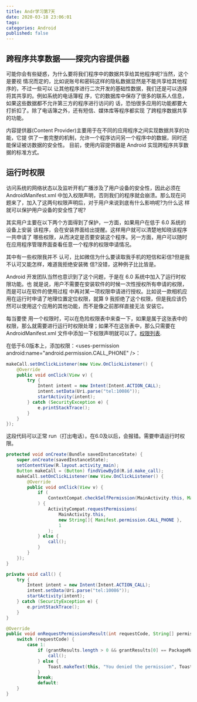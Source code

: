 ```yaml
---
title: Andr学习第7天
date: 2020-03-18 23:06:01
tags:
categories: Android
published: false
---
```



## 跨程序共享数据——探究内容提供器
可能你会有些疑惑，为什么要将我们程序中的数据共享给其他程序呢?当然，这个是要视 情况而定的，比如说账号和密码这样的隐私数据显然是不能共享给其他程序的，不过一些可以 让其他程序进行二次开发的基础性数据，我们还是可以选择将其共享的。例如系统的电话簿程 序，它的数据库中保存了很多的联系人信息，如果这些数据都不允许第三方的程序进行访问的 话，恐怕很多应用的功能都要大打折扣了。除了电话簿之外，还有短信、媒体库等程序都实现 了跨程序数据共享的功能。

内容提供器(Content Provider)主要用于在不同的应用程序之间实现数据共享的功能，它提 供了一套完整的机制，允许一个程序访问另一个程序中的数据，同时还能保证被访数据的安全性。 目前，使用内容提供器是 Android 实现跨程序共享数据的标准方式。

<!-- more -->

## 运行时权限
访问系统的网络状态以及监听开机广播涉及了用户设备的安全性，因此必须在 AndroidManifest.xml 中加入权限声明，否则我们的程序就会崩溃。那么现在问题来了，加入了这两句权限声明后，对于用户来说到底有什么影响呢?为什么这 样就可以保护用户设备的安全性了呢?

其实用户主要在以下两个方面得到了保护，一方面，如果用户在低于 6.0 系统的设备上安装 该程序，会在安装界面给出提醒。这样用户就可以清楚地知晓该程序一共申请了 哪些权限，从而决定是否要安装这个程序。另一方面，用户可以随时在应用程序管理界面查看任意一个程序的权限申请情况。

其中有一些权限我并不 认可，比如微信为什么要读取我手机的短信和彩信?但是我不认可又能怎样，难道我拒绝安装微 信?没错，这种例子比比皆是。


Android 开发团队当然也意识到了这个问题，于是在 6.0 系统中加入了运行时权限功能。也 就是说，用户不需要在安装软件的时候一次性授权所有申请的权限，而是可以在软件的使用过程 中再对某一项权限申请进行授权。比如说一款相机应用在运行时申请了地理位置定位权限，就算 9 我拒绝了这个权限，但是我应该仍然可以使用这个应用的其他功能，而不是像之前那样直接无法 安装它。

每当要使 用一个权限时，可以在危险权限表中来查一下，如果是属于这张表中的权限，那么就需要进行运行时权限处理；如果不在这张表中，那么只需要在 AndroidManifest.xml 文件中添加一下权限声明就可以了。[权限列表](https://developer.android.google.cn/reference/android/Manifest.permission.html).


在低于6.0版本上，添加权限：\<uses-permission android:name="android.permission.CALL_PHONE" \/\>：
```java
makeCall.setOnClickListener(new View.OnClickListener() {
    @Override
    public void onClick(View v) {
        try {
            Intent intent = new Intent(Intent.ACTION_CALL);
            intent.setData(Uri.parse("tel:10086"));
            startActivity(intent);
        } catch (SecurityException e) {
            e.printStackTrace();
        }
    }
});
```
这段代码可以正常 run（打出电话）。在6.0及以后，会报错。需要申请运行时权限。

```java
protected void onCreate(Bundle savedInstanceState) {
    super.onCreate(savedInstanceState);
    setContentView(R.layout.activity_main);
    Button makeCall = (Button) findViewById(R.id.make_call);
    makeCall.setOnClickListener(new View.OnClickListener() {
        @Override
        public void onClick(View v) {
            if (
                ContextCompat.checkSelfPermission(MainActivity.this, Manifest. permission.CALL_PHONE) != PackageManager.PERMISSION_GRANTED
            ) {
                ActivityCompat.requestPermissions(
                    MainActivity.this,
                    new String[]{ Manifest.permission.CALL_PHONE },
                    1
                );
            } else {
                call();
            }
        }
    });
}

private void call() {
    try {
        Intent intent = new Intent(Intent.ACTION_CALL);
        intent.setData(Uri.parse("tel:10086"));
        startActivity(intent);
    } catch (SecurityException e) {
        e.printStackTrace();
    }
}

@Override
public void onRequestPermissionsResult(int requestCode, String[] permissions, int[] grantResults) {
    switch (requestCode) {
        case 1:
            if (grantResults.length > 0 && grantResults[0] == PackageManager.PERMISSION_GRANTED ) {
                call();
            } else {
                Toast.makeText(this, "You denied the permission", Toast.LENGTH_ SHORT).show();
            }
            break;
            default:
    }
}
```




